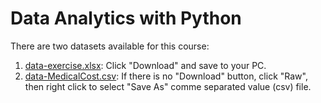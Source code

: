# Data Analytics with Python

There are two datasets available for this course:  
1.  [data-exercise.xlsx](https://github.com/jiingga/data-analytics-with-python/blob/main/data-exercise.xlsx): Click "Download" and save to your PC.
2.  [data-MedicalCost.csv](https://github.com/jiingga/data-analytics-with-python/blob/main/data-MedicalCost.csv): If there is no "Download" button, click "Raw", then right click to select "Save As" comme separated value (csv) file.
